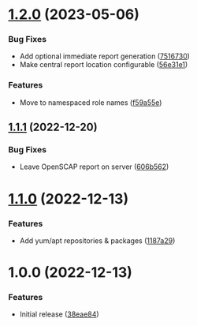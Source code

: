 # [1.2.0](https://github.com/de-it-krachten/ansible-role-openscap/compare/v1.1.1...v1.2.0) (2023-05-06)


### Bug Fixes

* Add optional immediate report generation ([7516730](https://github.com/de-it-krachten/ansible-role-openscap/commit/75167302a85cebd507c8496a16701c5f026a5439))
* Make central report location configurable ([56e31e1](https://github.com/de-it-krachten/ansible-role-openscap/commit/56e31e138000bf58c27f8b98dcf4221450531d8e))


### Features

* Move to namespaced role names ([f59a55e](https://github.com/de-it-krachten/ansible-role-openscap/commit/f59a55eeda8fcbf3b0b0db5ab8129dfff79de002))

## [1.1.1](https://github.com/de-it-krachten/ansible-role-openscap/compare/v1.1.0...v1.1.1) (2022-12-20)


### Bug Fixes

* Leave OpenSCAP report on server ([606b562](https://github.com/de-it-krachten/ansible-role-openscap/commit/606b562d793d1b80ff3208b9bc990ed20abd5c60))

# [1.1.0](https://github.com/de-it-krachten/ansible-role-openscap/compare/v1.0.0...v1.1.0) (2022-12-13)


### Features

* Add yum/apt repositories & packages ([1187a29](https://github.com/de-it-krachten/ansible-role-openscap/commit/1187a29f71b7f810112b191a909a69d6703e2075))

# 1.0.0 (2022-12-13)


### Features

* Initial release ([38eae84](https://github.com/de-it-krachten/ansible-role-openscap/commit/38eae84e5817d122db6e33cc430af11949ad08d1))
